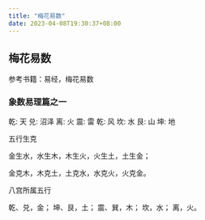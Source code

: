 ```yaml
---
title: "梅花易数"
date: 2023-04-08T19:30:37+08:00
---
```


## 梅花易数

参考书籍：易经，梅花易数

### 象数易理篇之一

乾: 天
兑: 沼泽
离: 火
震: 雷
乾: 风
坎: 水
艮: 山
坤: 地

五行生克

金生水，水生木，木生火，火生土，土生金；

金克木，木克土，土克水，水克火，火克金。

八宫所属五行

乾、兑，金；
坤、艮，土；
震、巽，木；
坎，水；
离，火。
